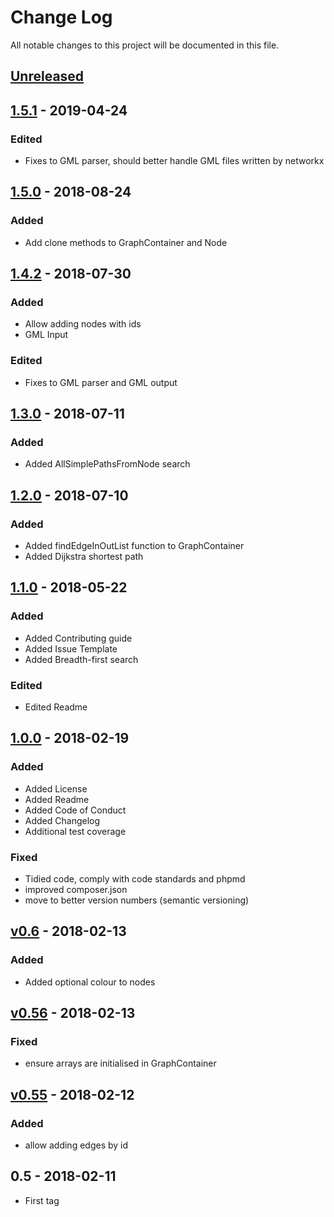# Change Log
All notable changes to this project will be documented in this file.

## [Unreleased](https://github.com/RhodriM/graph/compare/1.5.1...master)

## [1.5.1](https://github.com/RhodriM/graph/compare/1.5.0...1.5.1) - 2019-04-24
### Edited
 - Fixes to GML parser, should better handle GML files written by networkx

## [1.5.0](https://github.com/RhodriM/graph/compare/1.4.2...1.5.0) - 2018-08-24
### Added
 - Add clone methods to GraphContainer and Node

## [1.4.2](https://github.com/RhodriM/graph/compare/1.3.0...1.4.2) - 2018-07-30
### Added
 - Allow adding nodes with ids
 - GML Input
### Edited
 - Fixes to GML parser and GML output

## [1.3.0](https://github.com/RhodriM/graph/compare/1.2.0...1.3.0) - 2018-07-11
### Added
 - Added AllSimplePathsFromNode search

## [1.2.0](https://github.com/RhodriM/graph/compare/1.1.0...1.2.0) - 2018-07-10
### Added
 - Added findEdgeInOutList function to GraphContainer
 - Added Dijkstra shortest path

## [1.1.0](https://github.com/RhodriM/graph/compare/1.0.0...1.1.0) - 2018-05-22
### Added
 - Added Contributing guide
 - Added Issue Template
 - Added Breadth-first search
### Edited
 - Edited Readme
 

## [1.0.0](https://github.com/RhodriM/graph/compare/v0.6...1.0.0) - 2018-02-19
### Added
 - Added License
 - Added Readme
 - Added Code of Conduct
 - Added Changelog
 - Additional test coverage
### Fixed
 - Tidied code, comply with code standards and phpmd
 - improved composer.json
 - move to better version numbers (semantic versioning)

## [v0.6](https://github.com/RhodriM/graph/compare/v0.56...v0.6) - 2018-02-13
### Added
 - Added optional colour to nodes
 
## [v0.56](https://github.com/RhodriM/graph/compare/v0.55...v0.56) - 2018-02-13
### Fixed
 - ensure arrays are initialised in GraphContainer
 
## [v0.55](https://github.com/RhodriM/graph/compare/v0.5...v0.55) - 2018-02-12
### Added
 - allow adding edges by id
 
## 0.5 - 2018-02-11
- First tag
